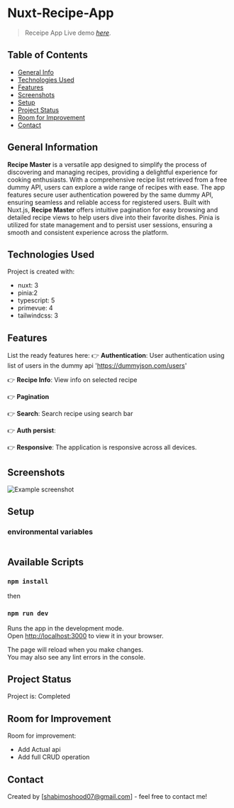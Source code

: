 # Nuxt-Recipe-App
> Receipe App
> Live demo [_here_](https://).

## Table of Contents
* [General Info](#general-information)
* [Technologies Used](#technologies-used)
* [Features](#features)
* [Screenshots](#screenshots)
* [Setup](#setup)
* [Project Status](#project-status)
* [Room for Improvement](#room-for-improvement)
* [Contact](#contact)


## General Information
**Recipe Master** is a versatile app designed to simplify the process of discovering and managing recipes, providing a delightful experience for cooking enthusiasts. With a comprehensive recipe list retrieved from a free dummy API, users can explore a wide range of recipes with ease. The app features secure user authentication powered by the same dummy API, ensuring seamless and reliable access for registered users. Built with Nuxt.js, **Recipe Master** offers intuitive pagination for easy browsing and detailed recipe views to help users dive into their favorite dishes. Pinia is utilized for state management and to persist user sessions, ensuring a smooth and consistent experience across the platform.



## Technologies Used
Project is created with:
* nuxt: 3
* pinia:2
* typescript: 5
* primevue: 4
* tailwindcss: 3


## Features
List the ready features here:
👉 **Authentication**: User authentication using list of users in the dummy api 'https://dummyjson.com/users'

👉 **Recipe Info**: View info on selected recipe

👉 **Pagination**

👉 **Search**: Search recipe using search bar

👉 **Auth persist**: 

👉 **Responsive**: The application is responsive across all devices.
  


## Screenshots
![Example screenshot](./img/screenshot.png)
<!-- If you have screenshots you'd like to share, include them here. -->


## Setup

### environmental variables
```env
```

  
## Available Scripts

### `npm install`
then
### `npm run dev`

Runs the app in the development mode.\
Open [http://localhost:3000](http://localhost:3000) to view it in your browser.

The page will reload when you make changes.\
You may also see any lint errors in the console.

## Project Status
Project is: Completed

## Room for Improvement
Room for improvement:
- Add Actual api
- Add full CRUD operation


## Contact
Created by [shabimoshood07@gmail.com] - feel free to contact me!







